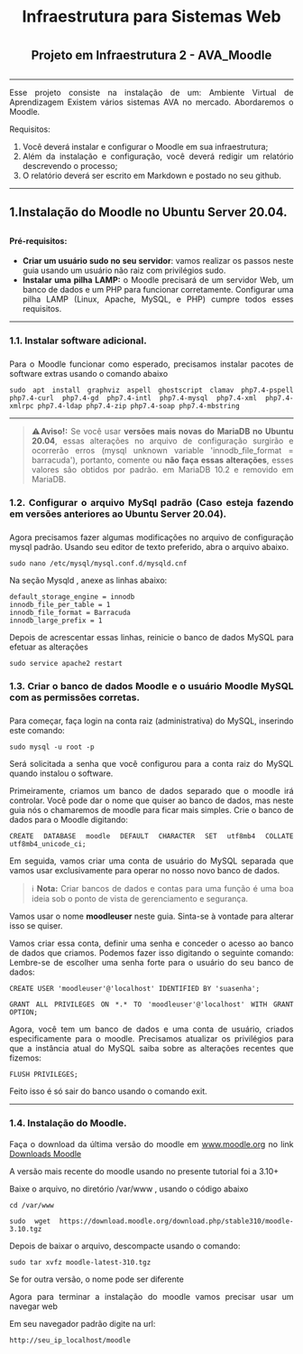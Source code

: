 # <h1 align="center"> Infraestrutura para Sistemas Web <h1>

## <h2 align="center">Projeto em Infraestrutura 2 - AVA_Moodle <h2>
 <hr/>
  <div align="justify">
  
  <p>Esse projeto consiste na instalação de um: Ambiente Virtual de Aprendizagem Existem vários sistemas AVA no mercado. Abordaremos o Moodle. </p>
  <p>Requisitos:</p>  
  
  1. Você deverá instalar e configurar o Moodle em sua infraestrutura;
  2. Além da instalação e configuração, você deverá redigir um relatório descrevendo o processo;
  3. O relatório deverá ser escrito em Markdown e postado no seu github.
 <hr/>
  
  ## 1.__Instalação do Moodle no Ubuntu Server 20.04.__ <h2>  
  
  <h4>Pré-requisitos:</h4>
  
* __Criar um usuário sudo no seu servidor__: vamos realizar os passos neste guia usando um usuário não raiz com privilégios sudo. 
* __Instalar uma pilha LAMP:__ o Moodle precisará de um servidor Web, um banco de dados e um PHP para funcionar corretamente. Configurar uma pilha LAMP (Linux, Apache, MySQL, e PHP) cumpre todos esses requisitos. 
<hr/>
  
   ### 1.1. Instalar software adicional. <h3>
  <p>Para o Moodle funcionar como esperado, precisamos instalar pacotes de software extras usando o comando abaixo</p>
 
 ~~~shell
sudo apt install graphviz aspell ghostscript clamav php7.4-pspell php7.4-curl php7.4-gd php7.4-intl php7.4-mysql php7.4-xml php7.4-xmlrpc php7.4-ldap php7.4-zip php7.4-soap php7.4-mbstring
 ~~~
 
<hr/>

> :warning:**Aviso!:** Se você usar <b>versões mais novas do MariaDB no Ubuntu 20.04</b>, essas alterações no arquivo de configuração surgirão e ocorrerão erros (mysql unknown variable 'innodb_file_format = barracuda'), portanto, comente ou <b>não faça essas alterações</b>, esses valores são obtidos por padrão. em MariaDB 10.2 e removido em MariaDB.  
  ### 1.2. Configurar o arquivo MySql padrão (Caso esteja fazendo em versões anteriores ao Ubuntu Server 20.04). <h3>

<p>Agora precisamos fazer algumas modificações no arquivo de configuração mysql padrão. Usando seu editor de texto preferido, abra o arquivo abaixo.</p>

~~~shell
sudo nano /etc/mysql/mysql.conf.d/mysqld.cnf
~~~

<p>Na seção Mysqld , anexe as linhas abaixo:</p>

~~~shell
default_storage_engine = innodb
innodb_file_per_table = 1
innodb_file_format = Barracuda
innodb_large_prefix = 1
~~~

<p>Depois de acrescentar essas linhas, reinicie o banco de dados MySQL para efetuar as alterações</p>

~~~shell
sudo service apache2 restart
~~~

  ### 1.3. Criar o banco de dados Moodle e o usuário Moodle MySQL com as permissões corretas. <h3>

<p> Para começar, faça login na conta raiz (administrativa) do MySQL, inserindo este comando:</p>

~~~shell
sudo mysql -u root -p
~~~

<p>Será solicitada a senha que você configurou para a conta raiz do MySQL quando instalou o software.</p>
<p> Primeiramente, criamos um banco de dados separado que o moodle irá controlar. Você pode dar o nome que quiser ao banco de dados, mas neste guia nós o chamaremos de moodle para ficar mais simples. Crie o banco de dados para o Moodle digitando:</p>

~~~mysql
CREATE DATABASE moodle DEFAULT CHARACTER SET utf8mb4 COLLATE utf8mb4_unicode_ci;
~~~

<p>Em seguida, vamos criar uma conta de usuário do MySQL separada que vamos usar exclusivamente para operar no nosso novo banco de dados. </p>

>:information_source: __Nota:__ Criar bancos de dados e contas para uma função é uma boa ideia sob o ponto de vista de gerenciamento e segurança. 

<p> Vamos usar o nome <b>moodleuser</b> neste guia. Sinta-se à vontade para alterar isso se quiser.</p>
<p> Vamos criar essa conta, definir uma senha e conceder o acesso ao banco de dados que criamos. Podemos fazer isso digitando o seguinte comando: Lembre-se de escolher uma senha forte para o usuário do seu banco de dados:</p>

~~~mysql
CREATE USER 'moodleuser'@'localhost' IDENTIFIED BY 'suasenha';
~~~

~~~mysql
GRANT ALL PRIVILEGES ON *.* TO 'moodleuser'@'localhost' WITH GRANT OPTION;
~~~

<p>Agora, você tem um banco de dados e uma conta de usuário, criados especificamente para o moodle. Precisamos atualizar os privilégios para que a instância atual do MySQL saiba sobre as alterações recentes que fizemos:</p>

~~~mysql
FLUSH PRIVILEGES;
~~~

<p>Feito isso é só sair do banco usando o comando exit.</p>
<hr/>

  ### 1.4. Instalação do Moodle. <h4>

Faça o download da última versão do moodle em www.moodle.org no link [Downloads Moodle](http://download.moodle.org/)

<p>A versão mais recente do moodle usando no presente tutorial foi a 3.10+</p>
<p>Baixe o arquivo, no diretório /var/www , usando o código abaixo</p>

~~~shell
cd /var/www
~~~

~~~shell
sudo wget https://download.moodle.org/download.php/stable310/moodle-3.10.tgz
~~~

<p>Depois de baixar o arquivo, descompacte usando o comando:</p>

~~~shell
sudo tar xvfz moodle-latest-310.tgz
~~~
  
<p>Se for outra versão, o nome pode ser diferente</p>
<p>Agora para terminar a instalação do moodle vamos precisar usar um navegar web</p>
<p>Em seu navegador padrão digite na url:</p>

~~~http
http://seu_ip_localhost/moodle
~~~



  
  </div>
